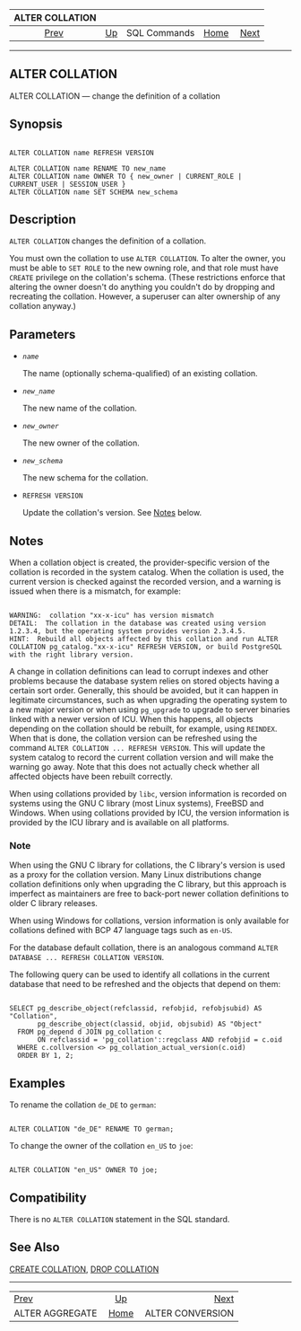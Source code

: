 <!--?xml version="1.0" encoding="UTF-8" standalone="no"?-->

|                   ALTER COLLATION                  |                                        |              |                                                       |                                                      |
| :------------------------------------------------: | :------------------------------------- | :----------: | ----------------------------------------------------: | ---------------------------------------------------: |
| [Prev](sql-alteraggregate.html "ALTER AGGREGATE")  | [Up](sql-commands.html "SQL Commands") | SQL Commands | [Home](index.html "PostgreSQL 17devel Documentation") |  [Next](sql-alterconversion.html "ALTER CONVERSION") |

***



## ALTER COLLATION

ALTER COLLATION — change the definition of a collation

## Synopsis

```

ALTER COLLATION name REFRESH VERSION

ALTER COLLATION name RENAME TO new_name
ALTER COLLATION name OWNER TO { new_owner | CURRENT_ROLE | CURRENT_USER | SESSION_USER }
ALTER COLLATION name SET SCHEMA new_schema
```

## Description

`ALTER COLLATION` changes the definition of a collation.

You must own the collation to use `ALTER COLLATION`. To alter the owner, you must be able to `SET ROLE` to the new owning role, and that role must have `CREATE` privilege on the collation's schema. (These restrictions enforce that altering the owner doesn't do anything you couldn't do by dropping and recreating the collation. However, a superuser can alter ownership of any collation anyway.)

## Parameters

*   *`name`*

    The name (optionally schema-qualified) of an existing collation.

*   *`new_name`*

    The new name of the collation.

*   *`new_owner`*

    The new owner of the collation.

*   *`new_schema`*

    The new schema for the collation.

*   `REFRESH VERSION`

    Update the collation's version. See [Notes](sql-altercollation.html#SQL-ALTERCOLLATION-NOTES "Notes") below.

## Notes

When a collation object is created, the provider-specific version of the collation is recorded in the system catalog. When the collation is used, the current version is checked against the recorded version, and a warning is issued when there is a mismatch, for example:

```

WARNING:  collation "xx-x-icu" has version mismatch
DETAIL:  The collation in the database was created using version 1.2.3.4, but the operating system provides version 2.3.4.5.
HINT:  Rebuild all objects affected by this collation and run ALTER COLLATION pg_catalog."xx-x-icu" REFRESH VERSION, or build PostgreSQL with the right library version.
```

A change in collation definitions can lead to corrupt indexes and other problems because the database system relies on stored objects having a certain sort order. Generally, this should be avoided, but it can happen in legitimate circumstances, such as when upgrading the operating system to a new major version or when using `pg_upgrade` to upgrade to server binaries linked with a newer version of ICU. When this happens, all objects depending on the collation should be rebuilt, for example, using `REINDEX`. When that is done, the collation version can be refreshed using the command `ALTER COLLATION ... REFRESH VERSION`. This will update the system catalog to record the current collation version and will make the warning go away. Note that this does not actually check whether all affected objects have been rebuilt correctly.

When using collations provided by `libc`, version information is recorded on systems using the GNU C library (most Linux systems), FreeBSD and Windows. When using collations provided by ICU, the version information is provided by the ICU library and is available on all platforms.

### Note

When using the GNU C library for collations, the C library's version is used as a proxy for the collation version. Many Linux distributions change collation definitions only when upgrading the C library, but this approach is imperfect as maintainers are free to back-port newer collation definitions to older C library releases.

When using Windows for collations, version information is only available for collations defined with BCP 47 language tags such as `en-US`.

For the database default collation, there is an analogous command `ALTER DATABASE ... REFRESH COLLATION VERSION`.

The following query can be used to identify all collations in the current database that need to be refreshed and the objects that depend on them:

```

SELECT pg_describe_object(refclassid, refobjid, refobjsubid) AS "Collation",
       pg_describe_object(classid, objid, objsubid) AS "Object"
  FROM pg_depend d JOIN pg_collation c
       ON refclassid = 'pg_collation'::regclass AND refobjid = c.oid
  WHERE c.collversion <> pg_collation_actual_version(c.oid)
  ORDER BY 1, 2;
```

## Examples

To rename the collation `de_DE` to `german`:

```

ALTER COLLATION "de_DE" RENAME TO german;
```

To change the owner of the collation `en_US` to `joe`:

```

ALTER COLLATION "en_US" OWNER TO joe;
```

## Compatibility

There is no `ALTER COLLATION` statement in the SQL standard.

## See Also

[CREATE COLLATION](sql-createcollation.html "CREATE COLLATION"), [DROP COLLATION](sql-dropcollation.html "DROP COLLATION")

***

|                                                    |                                                       |                                                      |
| :------------------------------------------------- | :---------------------------------------------------: | ---------------------------------------------------: |
| [Prev](sql-alteraggregate.html "ALTER AGGREGATE")  |         [Up](sql-commands.html "SQL Commands")        |  [Next](sql-alterconversion.html "ALTER CONVERSION") |
| ALTER AGGREGATE                                    | [Home](index.html "PostgreSQL 17devel Documentation") |                                     ALTER CONVERSION |
